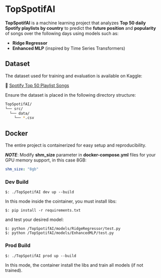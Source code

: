 # TopSpotifAI

**TopSpotifAI** is a machine learning project that analyzes **Top 50 daily Spotify playlists by country** to predict the **future position** and **popularity** of songs over the following days using models such as:

- **Ridge Regressor**
- **Enhanced MLP** (inspired by Time Series Transformers)

## Dataset

The dataset used for training and evaluation is available on Kaggle:

🔗 [Spotify Top 50 Playlist Songs](https://www.kaggle.com/datasets/anxods/spotify-top-50-playlist-songs-anxods)

Ensure the dataset is placed in the following directory structure:
```bash
TopSpotifAI/
└── src/
  └── data/
    └── *.csv
```
## Docker

The entire project is containerized for easy setup and reproducibility.

***NOTE***: Modify **shm_size** parameter in **docker-compose.yml** files for your GPU memory support, in this case 8GB: 

```yaml
shm_size: "8gb"
```

### Dev Build

```console
$: ./TopSpotifAI dev up --build
```
In this mode inside the cointainer, you must install libs:
```console
$: pip install -r requirements.txt
```
and test your desired model:
```console
$: python /TopSpotifAI/models/RidgeRegressor/test.py
$: python /TopSpotifAI/models/EnhancedMLP/test.py
```

### Prod Build 

```console
$: ./TopSpotifAI prod up --build
```
In this mode, the container install the libs and train all models (if not trained).
